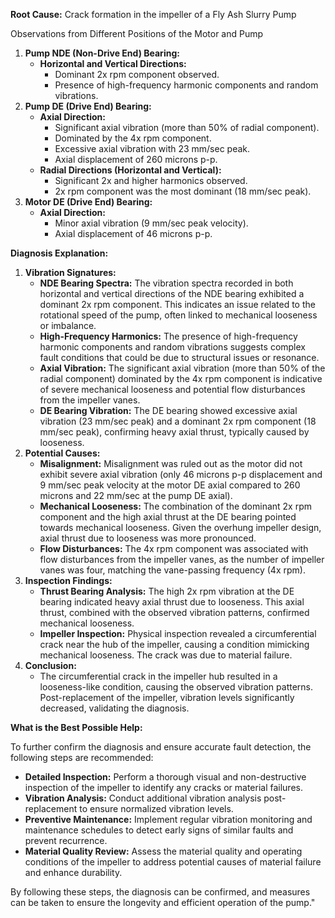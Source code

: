 **Root Cause:** Crack formation in the impeller of a Fly Ash Slurry Pump

Observations from Different Positions of the Motor and Pump

1. **Pump NDE (Non-Drive End) Bearing:**
    - **Horizontal and Vertical Directions:**
        - Dominant 2x rpm component observed.
        - Presence of high-frequency harmonic components and random vibrations.
2. **Pump DE (Drive End) Bearing:**
    - **Axial Direction:**
        - Significant axial vibration (more than 50% of radial component).
        - Dominated by the 4x rpm component.
        - Excessive axial vibration with 23 mm/sec peak.
        - Axial displacement of 260 microns p-p.
    - **Radial Directions (Horizontal and Vertical):**
        - Significant 2x and higher harmonics observed.
        - 2x rpm component was the most dominant (18 mm/sec peak).
3. **Motor DE (Drive End) Bearing:**
    - **Axial Direction:**
        - Minor axial vibration (9 mm/sec peak velocity).
        - Axial displacement of 46 microns p-p.

**Diagnosis Explanation:**

1. **Vibration Signatures:**
    - **NDE Bearing Spectra:** The vibration spectra recorded in both horizontal and vertical directions of the NDE bearing exhibited a dominant 2x rpm component. This indicates an issue related to the rotational speed of the pump, often linked to mechanical looseness or imbalance.
    - **High-Frequency Harmonics:** The presence of high-frequency harmonic components and random vibrations suggests complex fault conditions that could be due to structural issues or resonance.
    - **Axial Vibration:** The significant axial vibration (more than 50% of the radial component) dominated by the 4x rpm component is indicative of severe mechanical looseness and potential flow disturbances from the impeller vanes.
    - **DE Bearing Vibration:** The DE bearing showed excessive axial vibration (23 mm/sec peak) and a dominant 2x rpm component (18 mm/sec peak), confirming heavy axial thrust, typically caused by looseness.
2. **Potential Causes:**
    - **Misalignment:** Misalignment was ruled out as the motor did not exhibit severe axial vibration (only 46 microns p-p displacement and 9 mm/sec peak velocity at the motor DE axial compared to 260 microns and 22 mm/sec at the pump DE axial).
    - **Mechanical Looseness:** The combination of the dominant 2x rpm component and the high axial thrust at the DE bearing pointed towards mechanical looseness. Given the overhung impeller design, axial thrust due to looseness was more pronounced.
    - **Flow Disturbances:** The 4x rpm component was associated with flow disturbances from the impeller vanes, as the number of impeller vanes was four, matching the vane-passing frequency (4x rpm).
3. **Inspection Findings:**
    - **Thrust Bearing Analysis:** The high 2x rpm vibration at the DE bearing indicated heavy axial thrust due to looseness. This axial thrust, combined with the observed vibration patterns, confirmed mechanical looseness.
    - **Impeller Inspection:** Physical inspection revealed a circumferential crack near the hub of the impeller, causing a condition mimicking mechanical looseness. The crack was due to material failure.
4. **Conclusion:**
    - The circumferential crack in the impeller hub resulted in a looseness-like condition, causing the observed vibration patterns. Post-replacement of the impeller, vibration levels significantly decreased, validating the diagnosis.

**What is the Best Possible Help:**

To further confirm the diagnosis and ensure accurate fault detection, the following steps are recommended:

- **Detailed Inspection:** Perform a thorough visual and non-destructive inspection of the impeller to identify any cracks or material failures.
- **Vibration Analysis:** Conduct additional vibration analysis post-replacement to ensure normalized vibration levels.
- **Preventive Maintenance:** Implement regular vibration monitoring and maintenance schedules to detect early signs of similar faults and prevent recurrence.
- **Material Quality Review:** Assess the material quality and operating conditions of the impeller to address potential causes of material failure and enhance durability.

By following these steps, the diagnosis can be confirmed, and measures can be taken to ensure the longevity and efficient operation of the pump."

